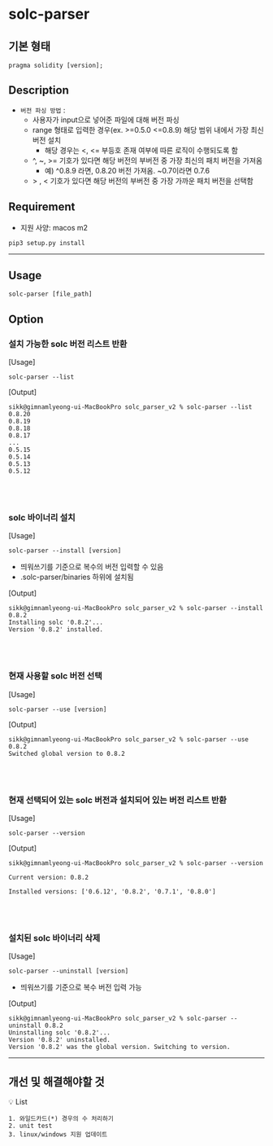# solc-parser

## 기본 형태

```solidity
pragma solidity [version];
```

## Description

- `버전 파싱 방법` :
  - 사용자가 input으로 넣어준 파일에 대해 버전 파싱
  - range 형태로 입력한 경우(ex. >=0.5.0 <=0.8.9) 해당 범위 내에서 가장 최신 버전 설치
    - 해당 경우는 <, <= 부등호 존재 여부에 따른 로직이 수행되도록 함
  - ^, ~, >= 기호가 있다면 해당 버전의 부버전 중 가장 최신의 패치 버전을 가져옴
    - 예) ^0.8.9 라면, 0.8.20 버전 가져옴. ~0.7이라면 0.7.6
  - \> , < 기호가 있다면 해당 버전의 부버전 중 가장 가까운 패치 버전을 선택함

## Requirement

- 지원 사양: macos m2

```shell
pip3 setup.py install
```

---

## Usage

```shell
solc-parser [file_path]
```

## Option

### 설치 가능한 solc 버전 리스트 반환

[Usage]

```shell
solc-parser --list
```

[Output]

```shell
sikk@gimnamlyeong-ui-MacBookPro solc_parser_v2 % solc-parser --list
0.8.20
0.8.19
0.8.18
0.8.17
...
0.5.15
0.5.14
0.5.13
0.5.12
```

<br></br>

### solc 바이너리 설치

[Usage]

```shell
solc-parser --install [version]
```

- 띄워쓰기를 기준으로 복수의 버전 입력할 수 있음
- .solc-parser/binaries 하위에 설치됨

[Output]

```shell
sikk@gimnamlyeong-ui-MacBookPro solc_parser_v2 % solc-parser --install 0.8.2
Installing solc '0.8.2'...
Version '0.8.2' installed.
```

<br></br>

### 현재 사용할 solc 버전 선택

[Usage]

```shell
solc-parser --use [version]
```

[Output]

```shell
sikk@gimnamlyeong-ui-MacBookPro solc_parser_v2 % solc-parser --use 0.8.2
Switched global version to 0.8.2
```

<br></br>

### 현재 선택되어 있는 solc 버전과 설치되어 있는 버전 리스트 반환

[Usage]

```shell
solc-parser --version
```

[Output]

```shell
sikk@gimnamlyeong-ui-MacBookPro solc_parser_v2 % solc-parser --version

Current version: 0.8.2

Installed versions: ['0.6.12', '0.8.2', '0.7.1', '0.8.0']
```

<br></br>

### 설치된 solc 바이너리 삭제

[Usage]

```shell
solc-parser --uninstall [version]
```

- 띄워쓰기를 기준으로 복수 버전 입력 가능

[Output]

```shell
sikk@gimnamlyeong-ui-MacBookPro solc_parser_v2 % solc-parser --uninstall 0.8.2
Uninstalling solc '0.8.2'...
Version '0.8.2' uninstalled.
Version '0.8.2' was the global version. Switching to version.
```

---

## 개선 및 해결해야할 것

<aside>
💡 List

    1. 와일드카드(*) 경우의 수 처리하기
    2. unit test
    3. linux/windows 지원 업데이트

</aside>
